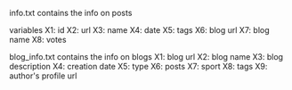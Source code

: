 info.txt contains the info on posts

variables
X1: id
X2: url
X3: name
X4: date
X5: tags
X6: blog url
X7: blog name
X8: votes





blog_info.txt contains the info on blogs
X1: blog url
X2: blog name
X3: blog description
X4: creation date
X5: type
X6: posts
X7: sport
X8: tags
X9: author's profile url

